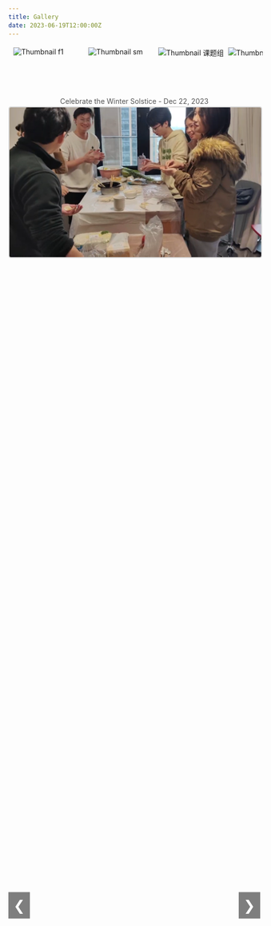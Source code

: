```yaml
---
title: Gallery
date: 2023-06-19T12:00:00Z
---
```


<style>
    h1 {
        text-align: center;
        margin-bottom: 2px; /* Reduce the space below the title */
    }

    .gallery {
        display: flex;
        flex-direction: column;
        align-items: center;
        margin-top: 3px; /* Reduce the top margin of the gallery */
    }

    .gallery-thumbnails {
        display: flex;
        justify-content: flex-start; /* Align thumbnails to the left */
        gap: 10px; /* Reduce the space between thumbnails */
        overflow-x: auto; /* Add horizontal scroll bar */
        white-space: nowrap; /* Prevent thumbnails from wrapping */
        width: 100%; /* Use more area to display thumbnails */
        margin-bottom: 2px; /* Reduce the space between thumbnails and description */
        padding: 5px; /* Add some padding to increase scrollbar visibility */
    }

    .thumbnail-container {
        display: inline-flex; /* Display the container as an inline block element */
        flex-direction: column;
        align-items: center;
        cursor: pointer;
    }

    .thumbnail-container img {
        width: 130px; /* Adjust the width of thumbnails */
        height: 90px; /* Adjust the height of thumbnails */
        transition: transform 0.3s;
    }

    .thumbnail-container img:hover {
        transform: scale(1.1);
        border: 2px solid #ddd;
        border-radius: 5px;
    }

    .thumbnail-container p {
        margin-top: 2px; /* Reduce the space between the description and the thumbnail */
        font-size: 0.9em; /* Adjust the description text size */
        color: #777;
        text-align: center;
    }

    .gallery-main {
        width: 100%; /* Use the width of the parent container */
        max-width: 70vw; /* Set maximum width to 70% of the viewport width */
        text-align: center;
        position: relative;
        margin: 0 auto; /* Center horizontally */
        height: 80vh; /* Set the height to 80% of the viewport height */
    }

    .gallery-main img {
        max-width: 100%; /* The image's maximum width is 100%, to avoid stretching on small screens */
        max-height: 100%; /* The image's maximum height is 100%, to avoid stretching on small screens */
        object-fit: contain; /* Ensure the image is contained within the container without cropping */
        border: 2px solid #ddd;
        border-radius: 5px;
        transition: opacity 2s ease-in-out; /* Transition effect time */
        opacity: 1;
    }

    #mainImageDescription {
        margin-top: 2px; /* Reduce the space between the description and the thumbnail */
        margin-bottom: 2px; /* Reduce the space between the description and the main image */
        font-size: 1em; /* Adjust the description text size */
        color: #555;
        transition: opacity 2s ease-in-out; /* Increase transition effect time to 2 seconds */
        opacity: 1;
    }

    .gallery-nav {
        position: absolute;
        top: 50%;
        transform: translateY(-50%);
        background-color: rgba(0, 0, 0, 0.5);
        color: white;
        border: none;
        font-size: 2em; /* Adjust the size of navigation buttons */
        padding: 10px; /* Increase padding for buttons */
        cursor: pointer;
        z-index: 1;
    }

    .gallery-nav.left {
        left: 0;
    }

    .gallery-nav.right {
        right: 0;
    }

    /* Add scrollbar styles */
    .gallery-thumbnails::-webkit-scrollbar {
        height: 8px; /* Height of the scrollbar */
    }

    .gallery-thumbnails::-webkit-scrollbar-thumb {
        background: #888; /* Color of the scrollbar */
        border-radius: 4px;
    }

    .gallery-thumbnails::-webkit-scrollbar-thumb:hover {
        background: #555; /* Color of the scrollbar when hovered */
    }

    .gallery-thumbnails::-webkit-scrollbar-track {
        background: #f1f1f1; /* Color of the scrollbar track */
    }
</style>

<div class="gallery">
    <div class="gallery-thumbnails">
        <div class="thumbnail-container" onclick="showImage(0, true)">
            <img src="/images/dz.jpg" alt="Thumbnail dz">
        </div>
        <div class="thumbnail-container" onclick="showImage(1, true)">
            <img src="/images/f1.jpg" alt="Thumbnail f1">
        </div>
        <div class="thumbnail-container" onclick="showImage(2, true)">
            <img src="/images/rafting1.jpg" alt="Thumbnail rafting1">
        </div>
        <div class="thumbnail-container" onclick="showImage(3, true)">
            <img src="/images/sm.jpg" alt="Thumbnail sm">
        </div>
        <div class="thumbnail-container" onclick="showImage(4, true)">
            <img src="/images/课题组合照.jpg" alt="Thumbnail 课题组合照">
        </div>
        <div class="thumbnail-container" onclick="showImage(5, true)">
            <img src="/images/毕业典礼合照.jpg" alt="Thumbnail 毕业典礼合照">
        </div>
        <div class="thumbnail-container" onclick="showImage(6, true)">
            <img src="/images/龙林毕业聚餐.jpg" alt="Thumbnail 龙林毕业聚餐">
        </div>
        <div class="thumbnail-container" onclick="showImage(7, true)">
            <img src="/images/羽毛球赛.jpg" alt="Thumbnail 羽毛球赛">
        </div>
    </div>
    <p id="mainImageDescription">Celebrate the Winter Solstice - Dec 22, 2023</p>
    <div class="gallery-main">
        <button class="gallery-nav left" onclick="showPreviousImage()">&#10094;</button>
        <img src="/images/dz.jpg" alt="Main Image" id="mainImage">
        <button class="gallery-nav right" onclick="showNextImage()">&#10095;</button>
    </div>
</div>

<script>
    const images = [
        {
            src: '/images/dz.jpg',
            description: 'Celebrate the Winter Solstice - Dec 22, 2023'
        },
        {
            src: '/images/f1.jpg',
            description: 'Camping trip at Shimen - Jan 7, 2024'
        },
        {
            src: '/images/rafting1.jpg',
            description: 'First team-building activity, white-water rafting - Jul 25, 2023'
        },
        {
            src: '/images/sm.jpg',
            description: 'Camping trip at Shimen - Jan 7, 2024'
        },
        {
            src: '/images/课题组合照.jpg',
            description: 'College photo day - Jun 7, 2024'
        },
        {
            src: '/images/毕业典礼合照.jpg',
            description: 'College graduation ceremony - Jun 18, 2024'
        },
        {
            src: '/images/龙林毕业聚餐.jpg',
            description: 'Undergraduate graduation dinner - Jun 19, 2024'
        },
        {
            src: '/images/羽毛球赛.jpg',
            description: 'Graduate student badminton friendly match - May 21, 2024'
        }
    ];

    let currentIndex = 0;
    let autoSwitchInterval;
    const transitionTime = 2000; // 2 seconds
    const quickTransitionTime = 500; // 0.5 seconds

    function showImage(index, quick = false) {
        currentIndex = index;
        const mainImage = document.getElementById('mainImage');
        const mainImageDescription = document.getElementById('mainImageDescription');

        if (quick) {
            mainImage.style.transition = `opacity ${quickTransitionTime}ms ease-in-out`;
            mainImageDescription.style.transition = `opacity ${quickTransitionTime}ms ease-in-out`;
        } else {
            mainImage.style.transition = `opacity ${transitionTime}ms ease-in-out`;
            mainImageDescription.style.transition = `opacity ${transitionTime}ms ease-in-out`;
        }

        // Fade-out effect
        mainImage.style.opacity = 0;
        mainImageDescription.style.opacity = 0;

        setTimeout(() => {
            mainImage.src = images[index].src;
            mainImageDescription.textContent = images[index].description;

            // Fade-in effect
            mainImage.style.opacity = 1;
            mainImageDescription.style.opacity = 1;
        }, quick ? quickTransitionTime : transitionTime);

        resetAutoSwitch();
    }

    function showNextImage() {
        currentIndex = (currentIndex + 1) % images.length;
        showImage(currentIndex, true);
    }

    function showPreviousImage() {
        currentIndex = (currentIndex - 1 + images.length) % images.length;
        showImage(currentIndex, true);
    }

    function autoSwitchImages() {
        autoSwitchInterval = setInterval(showNextImage, 5000); // Auto switch every 5 seconds
    }

    function resetAutoSwitch() {
        clearInterval(autoSwitchInterval);
        autoSwitchImages();
    }

    document.addEventListener('DOMContentLoaded', () => {
        showImage(currentIndex);
        autoSwitchImages();
    });
</script>
